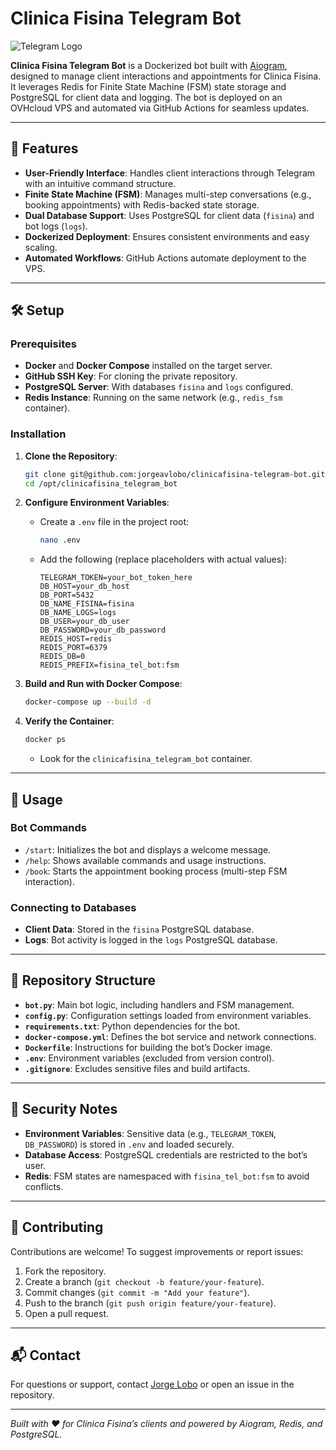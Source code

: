 # Clinica Fisina Telegram Bot

![Telegram Logo](https://upload.wikimedia.org/wikipedia/commons/8/82/Telegram_logo.svg)

**Clinica Fisina Telegram Bot** is a Dockerized bot built with [Aiogram](https://github.com/aiogram/aiogram), designed to manage client interactions and appointments for Clinica Fisina. It leverages Redis for Finite State Machine (FSM) state storage and PostgreSQL for client data and logging. The bot is deployed on an OVHcloud VPS and automated via GitHub Actions for seamless updates.

---

## 🌟 Features

- **User-Friendly Interface**: Handles client interactions through Telegram with an intuitive command structure.
- **Finite State Machine (FSM)**: Manages multi-step conversations (e.g., booking appointments) with Redis-backed state storage.
- **Dual Database Support**: Uses PostgreSQL for client data (`fisina`) and bot logs (`logs`).
- **Dockerized Deployment**: Ensures consistent environments and easy scaling.
- **Automated Workflows**: GitHub Actions automate deployment to the VPS.

---

## 🛠 Setup

### Prerequisites

- **Docker** and **Docker Compose** installed on the target server.
- **GitHub SSH Key**: For cloning the private repository.
- **PostgreSQL Server**: With databases `fisina` and `logs` configured.
- **Redis Instance**: Running on the same network (e.g., `redis_fsm` container).

### Installation

1. **Clone the Repository**:
   ```bash
   git clone git@github.com:jorgeavlobo/clinicafisina-telegram-bot.git /opt/clinicafisina_telegram_bot
   cd /opt/clinicafisina_telegram_bot
   ```

2. **Configure Environment Variables**:
   - Create a `.env` file in the project root:
     ```bash
     nano .env
     ```
   - Add the following (replace placeholders with actual values):
     ```
     TELEGRAM_TOKEN=your_bot_token_here
     DB_HOST=your_db_host
     DB_PORT=5432
     DB_NAME_FISINA=fisina
     DB_NAME_LOGS=logs
     DB_USER=your_db_user
     DB_PASSWORD=your_db_password
     REDIS_HOST=redis
     REDIS_PORT=6379
     REDIS_DB=0
     REDIS_PREFIX=fisina_tel_bot:fsm
     ```

3. **Build and Run with Docker Compose**:
   ```bash
   docker-compose up --build -d
   ```

4. **Verify the Container**:
   ```bash
   docker ps
   ```
   - Look for the `clinicafisina_telegram_bot` container.

---

## 🚀 Usage

### Bot Commands

- `/start`: Initializes the bot and displays a welcome message.
- `/help`: Shows available commands and usage instructions.
- `/book`: Starts the appointment booking process (multi-step FSM interaction).

### Connecting to Databases

- **Client Data**: Stored in the `fisina` PostgreSQL database.
- **Logs**: Bot activity is logged in the `logs` PostgreSQL database.

---

## 📂 Repository Structure

- **`bot.py`**: Main bot logic, including handlers and FSM management.
- **`config.py`**: Configuration settings loaded from environment variables.
- **`requirements.txt`**: Python dependencies for the bot.
- **`docker-compose.yml`**: Defines the bot service and network connections.
- **`Dockerfile`**: Instructions for building the bot’s Docker image.
- **`.env`**: Environment variables (excluded from version control).
- **`.gitignore`**: Excludes sensitive files and build artifacts.

---

## 🔐 Security Notes

- **Environment Variables**: Sensitive data (e.g., `TELEGRAM_TOKEN`, `DB_PASSWORD`) is stored in `.env` and loaded securely.
- **Database Access**: PostgreSQL credentials are restricted to the bot’s user.
- **Redis**: FSM states are namespaced with `fisina_tel_bot:fsm` to avoid conflicts.

---

## 🤝 Contributing

Contributions are welcome! To suggest improvements or report issues:

1. Fork the repository.
2. Create a branch (`git checkout -b feature/your-feature`).
3. Commit changes (`git commit -m "Add your feature"`).
4. Push to the branch (`git push origin feature/your-feature`).
5. Open a pull request.

---

## 📬 Contact

For questions or support, contact [Jorge Lobo](mailto:your.email@example.com) or open an issue in the repository.

---

*Built with ❤️ for Clinica Fisina’s clients and powered by Aiogram, Redis, and PostgreSQL.*
